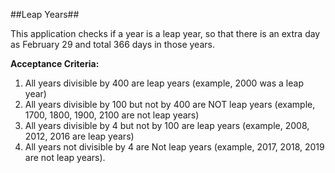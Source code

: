 ##Leap Years##

This application checks if a year is a leap year, so that there is an extra day as February 29 and total 366 days in those years.

**Acceptance Criteria:**

1. All years divisible by 400 are leap years (example, 2000 was a leap year)
2. All years divisible by 100 but not by 400 are NOT leap years (example, 1700, 1800, 1900, 2100 are not leap years)
3. All years divisible by 4 but not by 100 are leap years (example, 2008, 2012, 2016 are leap years)
4. All years not divisible by 4 are Not leap years (example, 2017, 2018, 2019 are not leap years).

